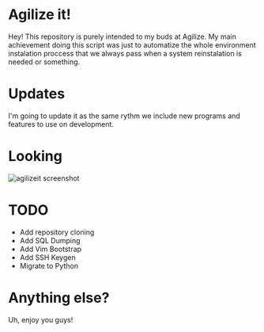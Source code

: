 # Agilize it!
Hey! This repository is purely intended to my buds at Agilize. My main achievement doing this script was just to automatize the whole environment instalation proccess that we always pass when a system reinstalation is needed or something. 

# Updates
I'm going to update it as the same rythm we include new programs and features to use on development.

# Looking
![agilizeit screenshot](https://raw.githubusercontent.com/vaporwavie/agilizeit/master/demo.png "Looks nice, eh?")


# TODO
* Add repository cloning
* Add SQL Dumping
* Add Vim Bootstrap
* Add SSH Keygen
* Migrate to Python

# Anything else?
Uh, enjoy you guys!

